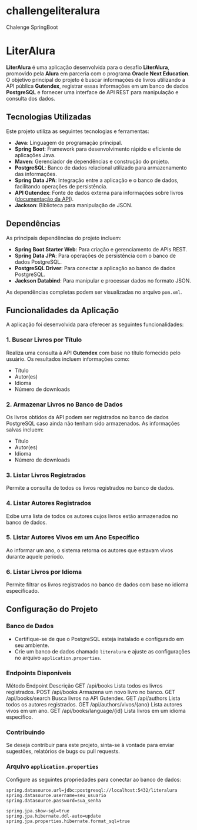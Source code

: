 # challengeliteralura
Chalenge SpringBoot

# LiterAlura

**LiterAlura** é uma aplicação desenvolvida para o desafio **LiterAlura**, promovido pela **Alura** em parceria com o programa **Oracle Next Education**. O objetivo principal do projeto é buscar informações de livros utilizando a API pública **Gutendex**, registrar essas informações em um banco de dados **PostgreSQL** e fornecer uma interface de API REST para manipulação e consulta dos dados.

## Tecnologias Utilizadas

Este projeto utiliza as seguintes tecnologias e ferramentas:

- **Java**: Linguagem de programação principal.
- **Spring Boot**: Framework para desenvolvimento rápido e eficiente de aplicações Java.
- **Maven**: Gerenciador de dependências e construção do projeto.
- **PostgreSQL**: Banco de dados relacional utilizado para armazenamento das informações.
- **Spring Data JPA**: Integração entre a aplicação e o banco de dados, facilitando operações de persistência.
- **API Gutendex**: Fonte de dados externa para informações sobre livros ([documentação da API](https://gutendex.com/)).
- **Jackson**: Biblioteca para manipulação de JSON.

## Dependências

As principais dependências do projeto incluem:

- **Spring Boot Starter Web**: Para criação e gerenciamento de APIs REST.
- **Spring Data JPA**: Para operações de persistência com o banco de dados PostgreSQL.
- **PostgreSQL Driver**: Para conectar a aplicação ao banco de dados PostgreSQL.
- **Jackson Databind**: Para manipular e processar dados no formato JSON.

As dependências completas podem ser visualizadas no arquivo `pom.xml`.

## Funcionalidades da Aplicação

A aplicação foi desenvolvida para oferecer as seguintes funcionalidades:

### 1. Buscar Livros por Título
Realiza uma consulta à API **Gutendex** com base no título fornecido pelo usuário. Os resultados incluem informações como:
- Título
- Autor(es)
- Idioma
- Número de downloads

### 2. **Armazenar Livros no Banco de Dados**
Os livros obtidos da API podem ser registrados no banco de dados PostgreSQL caso ainda não tenham sido armazenados. As informações salvas incluem:
- Título
- Autor(es)
- Idioma
- Número de downloads

### 3. **Listar Livros Registrados**
Permite a consulta de todos os livros registrados no banco de dados.

### 4. **Listar Autores Registrados**
Exibe uma lista de todos os autores cujos livros estão armazenados no banco de dados.

### 5. **Listar Autores Vivos em um Ano Específico**
Ao informar um ano, o sistema retorna os autores que estavam vivos durante aquele período.

### 6. **Listar Livros por Idioma**
Permite filtrar os livros registrados no banco de dados com base no idioma especificado.

## Configuração do Projeto

### Banco de Dados
- Certifique-se de que o PostgreSQL esteja instalado e configurado em seu ambiente.
- Crie um banco de dados chamado `literalura` e ajuste as configurações no arquivo `application.properties`.

### Endpoints Disponíveis

Método	Endpoint	Descrição
GET	/api/books	Lista todos os livros registrados.
POST	/api/books	Armazena um novo livro no banco.
GET	/api/books/search	Busca livros na API Gutendex.
GET	/api/authors	Lista todos os autores registrados.
GET	/api/authors/vivos/{ano}	Lista autores vivos em um ano.
GET	/api/books/language/{id}	Lista livros em um idioma específico.

### Contribuindo

Se deseja contribuir para este projeto, sinta-se à vontade para enviar sugestões, relatórios de bugs ou pull requests.

### Arquivo `application.properties`
Configure as seguintes propriedades para conectar ao banco de dados:

```properties
spring.datasource.url=jdbc:postgresql://localhost:5432/literalura
spring.datasource.username=seu_usuario
spring.datasource.password=sua_senha

spring.jpa.show-sql=true
spring.jpa.hibernate.ddl-auto=update
spring.jpa.properties.hibernate.format_sql=true

